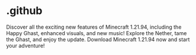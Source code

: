 # .github
Discover all the exciting new features of Minecraft 1.21.94, including the Happy Ghast, enhanced visuals, and new music! Explore the Nether, tame the Ghast, and enjoy the update. Download Minecraft 1.21.94 now and start your adventure!
